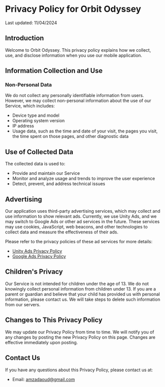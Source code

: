 <!DOCTYPE html>
<html lang="en">
<head>
    <meta charset="UTF-8">
    <meta name="viewport" content="width=device-width, initial-scale=1.0">
    <title>Privacy Policy for Orbit Odyssey</title>
</head>
<body>
    <h1>Privacy Policy for Orbit Odyssey</h1>
    <p>Last updated: 11/04/2024</p>
    <h2>Introduction</h2>
    <p>Welcome to Orbit Odyssey. This privacy policy explains how we collect, use, and disclose information when you use our mobile application.</p>
    <h2>Information Collection and Use</h2>
    <h3>Non-Personal Data</h3>
    <p>We do not collect any personally identifiable information from users. However, we may collect non-personal information about the use of our Service, which includes:</p>
    <ul>
        <li>Device type and model</li>
        <li>Operating system version</li>
        <li>IP address</li>
        <li>Usage data, such as the time and date of your visit, the pages you visit, the time spent on those pages, and other diagnostic data</li>
    </ul>
    <h2>Use of Collected Data</h2>
    <p>The collected data is used to:</p>
    <ul>
        <li>Provide and maintain our Service</li>
        <li>Monitor and analyze usage and trends to improve the user experience</li>
        <li>Detect, prevent, and address technical issues</li>
    </ul>
    <h2>Advertising</h2>
    <p>Our application uses third-party advertising services, which may collect and use information to show relevant ads. Currently, we use Unity Ads, and we may switch to Google Ads or other ad services in the future. These services may use cookies, JavaScript, web beacons, and other technologies to collect data and measure the effectiveness of their ads.</p>
    <p>Please refer to the privacy policies of these ad services for more details:</p>
    <ul>
        <li><a href="https://unity3d.com/legal/privacy-policy" target="_blank">Unity Ads Privacy Policy</a></li>
        <li><a href="https://policies.google.com/technologies/ads" target="_blank">Google Ads Privacy Policy</a></li>
    </ul>
    <h2>Children's Privacy</h2>
    <p>Our Service is not intended for children under the age of 13. We do not knowingly collect personal information from children under 13. If you are a parent or guardian and believe that your child has provided us with personal information, please contact us. We will take steps to delete such information from our servers.</p>
    <h2>Changes to This Privacy Policy</h2>
    <p>We may update our Privacy Policy from time to time. We will notify you of any changes by posting the new Privacy Policy on this page. Changes are effective immediately upon posting.</p>
    <h2>Contact Us</h2>
    <p>If you have any questions about this Privacy Policy, please contact us at:</p>
    <ul>
        <li>Email: <a href="mailto:amzadaoud@gmail.com">amzadaoud@gmail.com</a></li>
    </ul>
</body>
</html>
